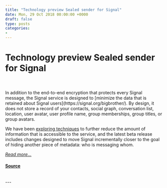 ```yaml
---
title: "Technology preview Sealed sender for Signal"
date: Mon, 29 Oct 2018 00:00:00 +0000
draft: false
type: posts
categories: 
- 
---
```

# Technology preview Sealed sender for Signal

<br/>

<br/>
In addition to the end-to-end encryption that protects every Signal message, the Signal service is designed to [minimize the data that is retained about Signal users](https://signal.org/bigbrother/). By design, it does not store a record of your contacts, social graph, conversation list, location, user avatar, user profile name, group memberships, group titles, or group avatars.

We have been [exploring techniques](/blog/private-contact-discovery/) to further reduce the amount of information that is accessible to the service, and the latest beta release includes changes designed to move Signal incrementally closer to the goal of hiding another piece of metadata: who is messaging whom.

[_Read more..._](https://signal.org/blog/sealed-sender/)

#### [Source](https://signal.org/blog/sealed-sender/)

<br/>
---
